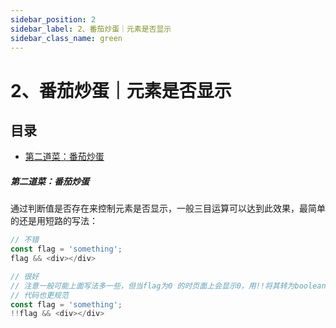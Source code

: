 ```yaml
---
sidebar_position: 2
sidebar_label: 2、番茄炒蛋｜元素是否显示
sidebar_class_name: green
---
```

# 2、番茄炒蛋｜元素是否显示

## 目录

- [第二道菜：番茄炒蛋](#第二道菜番茄炒蛋)

##### 第二道菜：番茄炒蛋

通过判断值是否存在来控制元素是否显示，一般三目运算可以达到此效果，最简单的还是用短路的写法：

```javascript
// 不错
const flag = 'something';
flag && <div></div>

// 很好
// 注意一般可能上面写法多一些，但当flag为0 的时页面上会显示0，用!!将其转为boolean避免坑，
// 代码也更规范
const flag = 'something';
!!flag && <div></div>
```
